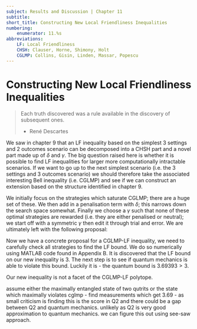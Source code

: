 ```yaml
---
subject: Results and Discussion | Chapter 11
subtitle:
short_title: Constructing New Local Friendliness Inequalities
numbering: 
    enumerator: 11.%s
abbreviations:
    LF: Local Friendliness
    CHSH: Clauser, Horne, Shimony, Holt
    CGLMP: Collins, Gisin, Linden, Massar, Popescu
---
```


# Constructing New Local Friendliness Inequalities

> Each truth discovered was a rule available in the discovery of subsequent ones.
> - René Descartes

We saw in chapter 9 that an LF inequality based on the simplest $3$ settings and $2$ outcomes scenario can be decomposed into a CHSH part and a novel part made up of $\delta$ and $\gamma$. The big question raised here is whether it is possible to find LF inequalities for larger more computationally intractable scenarios. If we want to go up to the next simplest scenario (i.e. the $3$ settings and $3$ outcomes scenario) we should therefore take the associated interesting Bell inequality (i.e. CGLMP) and see if we can construct an extension based on the structure identified in chapter 9.

We initially focus on the strategies which saturate CGLMP; there are a huge set of these. We then add in a penalisation term with $\delta$; this narrows down the search space somewhat. Finally we choose a $\gamma$ such that none of these optimal strategies are rewarded (i.e. they are either penalised or neutral); we start off with a symmetric $\gamma$ then edit it through trial and error. We are ultimately left with the following proposal:

Now we have a concrete proposal for a CGLMP-LF inequality, we need to carefully check all strategies to find the LF bound. We do so numerically using MATLAB code found in Appendix B. It is discovered that the LF bound on our new inequality is $3$. The next step is to see if quantum mechanics is able to violate this bound. Luckily it is - the quantum bound is $3.69393>3$. 

Our new inequality is not a facet of the CGLMP-LF polytope.

assume either the maximally entangled state of two qutrits or the state which maximally violates cglmp - find measurements which get 3.69 - as small criticism is finding this is the score in Q2 and there could be a gap between Q2 and quantum mechanics. unlikely as Q2 is very good approximation to quantum mechanics. we can figure this out using see-saw approach.